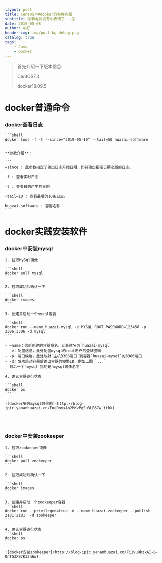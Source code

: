 ```yaml
---
layout: post
title: CentOS7中docker的各种实践
subtitle: 😝新电脑没有小表情了...😝
date: 2019-05-08
author: 华仔
header-img: img/post-bg-debug.png
catalog: true
tags:
    - Java
    - Docker
---
```


> 首先介绍一下版本信息:
>
> CentOS7.3
>
> docker18.09.5


# docker普通命令

### docker查看日志


	```shell
	docker logs -f -t --since=“2019-05-10” --tail=50 huazai-software
	```
	
	**参数介绍**：
	
	```
	–since : 此参数指定了输出日志开始日期，即只输出指定日期之后的日志。
	
	-f : 查看实时日志
	
	-t : 查看日志产生的日期
	
	-tail=10 : 查看最后的10条日志。
	
	huazai-software : 容器名称
	```



# docker实践安装软件

### docker中安装mysql

    1. 拉取MySql镜像

    ```shell
    docker pull mysql
    ```
    
    2. 拉取成功后确认一下

    ```shell
    docker images
    ```
    
    3. 创建并启动一个mysql容器

    ```shell
    docker run --name huazai-mysql -e MYSQL_ROOT_PASSWORD=123456 -p 3306:3306 -d mysql
    ```
    
    - –name：给新创建的容器命名，此处命名为`huazai-mysql`
    - -e：配置信息，此处配置mysql的root用户的登陆密码
    - -p：端口映射，此处映射`主机3306端口`到容器`huazai-mysql`的3306端口
    - -d：成功启动容器后输出容器的完整ID，例如上图 `...`
    - 最后一个`mysql`指的是`mysql镜像名字`
    
    4. 确认容器运行状态

    ```shell
    docker ps
    ```
    
    ![docker安装mysql效果图](http://blog-ipic.yananhuazai.cn/FoeDoyxAo2MKvPqSu3LB67w_itkk)


​		
​		
### docker中安装zookeeper

    1. 拉取zookeeper镜像

    ```shell
    docker pull zookeeper
    ```
    
    2. 拉取成功后确认一下

    ```shell
    docker images
    ```
    
    3. 创建并启动一个zookeeper容器
    ```shell
    docker run --privileged=true -d --name huazai-zookeeper --publish 2181:2181  -d zookeeper
    ```
    
    4. 确认容器运行状态
    ```shell
    docker ps
    ```
    
    ![docker安装zookeeper](http://blog-ipic.yananhuazai.cn/Fi1vuHkzxAI-G-OnTG3X97K32h6w)



